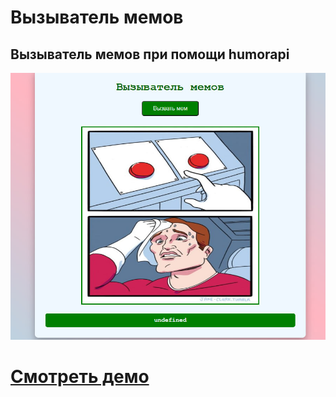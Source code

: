 # Вызыватель мемов

## Вызыватель мемов при помощи humorapi

![Website Pic](/readmeImg.jpg)

# [Смотреть демо]()
